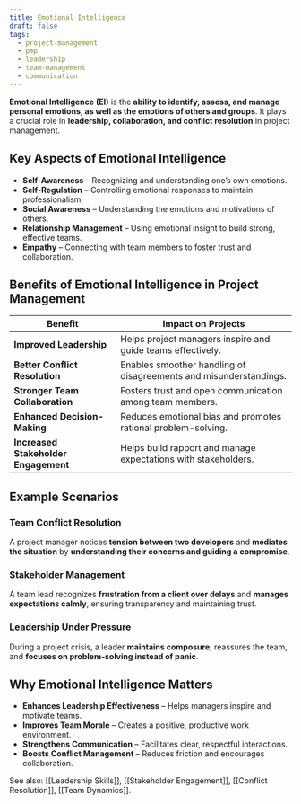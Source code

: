 ```yaml
---
title: Emotional Intelligence
draft: false
tags:
  - project-management
  - pmp
  - leadership
  - team-management
  - communication
---
```


**Emotional Intelligence (EI)** is the **ability to identify, assess, and manage personal emotions, as well as the emotions of others and groups**. It plays a crucial role in **leadership, collaboration, and conflict resolution** in project management.

## **Key Aspects of Emotional Intelligence**
- **Self-Awareness** – Recognizing and understanding one’s own emotions.
- **Self-Regulation** – Controlling emotional responses to maintain professionalism.
- **Social Awareness** – Understanding the emotions and motivations of others.
- **Relationship Management** – Using emotional insight to build strong, effective teams.
- **Empathy** – Connecting with team members to foster trust and collaboration.

## **Benefits of Emotional Intelligence in Project Management**
| **Benefit**            | **Impact on Projects** |
|-----------------------|------------------------------------------------|
| **Improved Leadership** | Helps project managers inspire and guide teams effectively. |
| **Better Conflict Resolution** | Enables smoother handling of disagreements and misunderstandings. |
| **Stronger Team Collaboration** | Fosters trust and open communication among team members. |
| **Enhanced Decision-Making** | Reduces emotional bias and promotes rational problem-solving. |
| **Increased Stakeholder Engagement** | Helps build rapport and manage expectations with stakeholders. |

## **Example Scenarios**

### **Team Conflict Resolution**
A project manager notices **tension between two developers** and **mediates the situation** by **understanding their concerns and guiding a compromise**.

### **Stakeholder Management**
A team lead recognizes **frustration from a client over delays** and **manages expectations calmly**, ensuring transparency and maintaining trust.

### **Leadership Under Pressure**
During a project crisis, a leader **maintains composure**, reassures the team, and **focuses on problem-solving instead of panic**.

## **Why Emotional Intelligence Matters**
- **Enhances Leadership Effectiveness** – Helps managers inspire and motivate teams.
- **Improves Team Morale** – Creates a positive, productive work environment.
- **Strengthens Communication** – Facilitates clear, respectful interactions.
- **Boosts Conflict Management** – Reduces friction and encourages collaboration.

See also: [[Leadership Skills]], [[Stakeholder Engagement]], [[Conflict Resolution]], [[Team Dynamics]].
